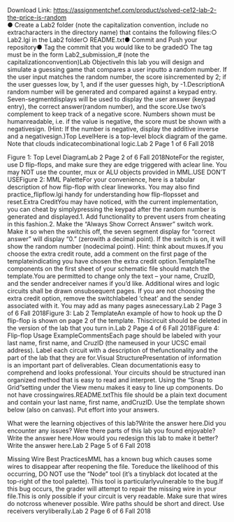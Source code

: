 Download Link: https://assignmentchef.com/product/solved-ce12-lab-2-the-price-is-random
<br>
● Create a Lab2 folder (note the capitalization convention, include no extracharacters in the directory name) that contains the following files:○ Lab2.lgi in the Lab2 folder○ README.txt● Commit and Push your repository● Tag the commit that you would like to be graded○ The tag must be in the form Lab2_submission_# (note the capitalizationconvention)Lab ObjectiveIn this lab you will design and simulate a guessing game that compares a user inputto a random number. If the user input matches the random number, the score isincremented by 2; if the user guesses low, by 1, and if the user guesses high, by -1.DescriptionA random number will be generated and compared against a keypad entry. Seven-segmentdisplays will be used to display the user answer (keypad entry), the correct answer(random number), and the score.Use two’s complement to keep track of a negative score. Numbers shown must be humanreadable, i.e. if the value is negative, the score must be shown with a negativesign. (Hint: If the number is negative, display the additive inverse and a negativesign.)Top LevelHere is a top-level block diagram of the game. Note that clouds indicatecombinational logic.Lab 2 Page 1 of 6 Fall 2018

Figure 1: Top Level DiagramLab 2 Page 2 of 6 Fall 2018NoteFor the register, use D flip-flops, and make sure they are edge triggered with aclear line. You may NOT use the counter, mux or ALU objects provided in MML.USE DON’T USEFigure 2: MML PaletteFor your convenience, here is a tabular description of how flip-flop with clear lineworks. You may also find practice_flipflow.lgi handy for understanding how flip-flopsset and reset.Extra CreditYou may have noticed, with the current implementation, you can cheat by simplypressing the keypad after the random number is generated and displayed.1. Add functionality to prevent users from cheating in this fashion.2. Make the “Always Show Correct Answer” switch work. Make it so when the switchis off, the seven segment display for “correct answer” will display “0.” (zerowith a decimal point). If the switch is on, it will show the random number (nodecimal point). Hint: think about muxes.If you choose the extra credit route, add a comment on the first page of the templateindicating you have chosen the extra credit option.TemplateThe components on the first sheet of your schematic file should match the template.You are permitted to change only the text – your name, CruzID, and the sender andreceiver names if you’d like. Additional wires and logic circuits shall be drawn onsubsequent pages. If you are not choosing the extra credit option, remove the switchlabeled ‘cheat’ and the sender associated with it. You may add as many pages asnecessary.Lab 2 Page 3 of 6 Fall 2018Figure 3: Lab 2 TemplateAn example of how to hook up the D flip-flop is shown on page 2 of the template. Thiscircuit should be deleted in the version of the lab that you turn in.Lab 2 Page 4 of 6 Fall 2018Figure 4: Flip-flop Usage ExampleCommentsEach page should be labeled with your last name, first name, and CruzID (the nameused in your UCSC email address). Label each circuit with a description of thefunctionality and the part of the lab that they are for.Visual StructurePresentation of information is an important part of deliverables. Clean documentationis easy to comprehend and looks professional. Your circuits should be structured inan organized method that is easy to read and interpret. Using the “Snap to Grid”setting under the View menu makes it easy to line up components. Do not have crossingwires.README.txtThis file should be a plain text document and contain your last name, first name, andCruzID. Use the template shown below (also on canvas). Put effort into your answers.

What were the learning objectives of this lab?Write the answer here.Did you encounter any issues? Were there parts of this lab you found enjoyable?Write the answer here.How would you redesign this lab to make it better?Write the answer here.Lab 2 Page 5 of 6 Fall 2018

Missing Wire Best PracticesMML has a known bug which causes some wires to disappear after reopening the file. Toreduce the likelihood of this occurring, DO NOT use the “Node” tool (it’s a tinyblack dot located at the top-right of the tool palette). This tool is particularlyvulnerable to the bug.If this bug occurs, the grader will attempt to repair the missing wire in your file.This is only possible if your circuit is very readable. Make sure that wires do notcross whenever possible. Wire paths should be short and direct. Use receivers veryliberally.Lab 2 Page 6 of 6 Fall 2018